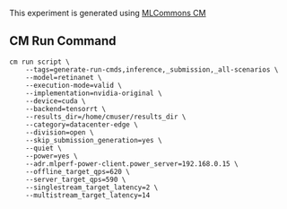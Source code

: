 This experiment is generated using [MLCommons CM](https://github.com/mlcommons/ck)
## CM Run Command
```
cm run script \
	--tags=generate-run-cmds,inference,_submission,_all-scenarios \
	--model=retinanet \
	--execution-mode=valid \
	--implementation=nvidia-original \
	--device=cuda \
	--backend=tensorrt \
	--results_dir=/home/cmuser/results_dir \
	--category=datacenter-edge \
	--division=open \
	--skip_submission_generation=yes \
	--quiet \
	--power=yes \
	--adr.mlperf-power-client.power_server=192.168.0.15 \
	--offline_target_qps=620 \
	--server_target_qps=590 \
	--singlestream_target_latency=2 \
	--multistream_target_latency=14
```